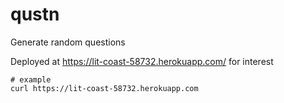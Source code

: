 # qustn
Generate random questions

Deployed at https://lit-coast-58732.herokuapp.com/ for interest

```
# example
curl https://lit-coast-58732.herokuapp.com
```
